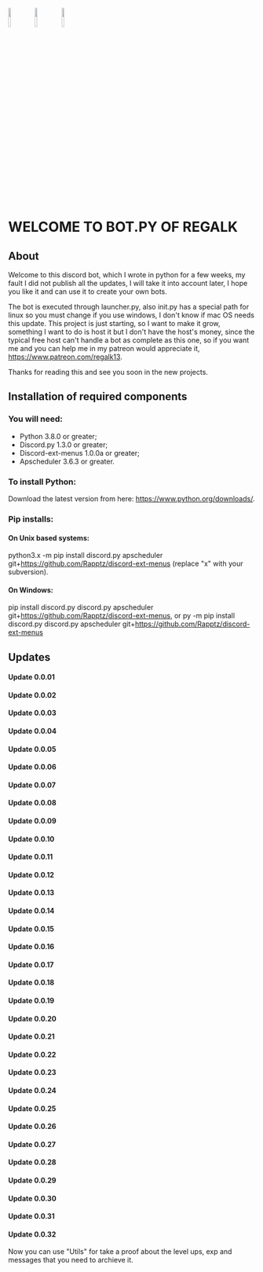 <code><img width="10%" src="https://www.vectorlogo.zone/logos/python/python-ar21.svg"></code>
<code><img width="10%" src="https://www.vectorlogo.zone/logos/sqlite/sqlite-ar21.svg"></code>
<code><img width="10%" src="https://www.vectorlogo.zone/logos/git-scm/git-scm-ar21.svg"></code>

# WELCOME TO BOT.PY OF REGALK

## About

Welcome to this discord bot, which I wrote in python for a few weeks, my fault I did not publish all the updates, I will take it into account later, I hope you like it and can use it to create your own bots.

The bot is executed through launcher.py, also init.py has a special path for linux so you must change if you use windows, I don't know if mac OS needs this update. This project is just starting, so I want to make it grow, something I want to do is host it but I don't have the host's money, since the typical free host can't handle a bot as complete as this one, so if you want me and you can help me in my patreon would appreciate it, https://www.patreon.com/regalk13.

Thanks for reading this and see you soon in the new projects.
## Installation of required components

### You will need:
 - Python 3.8.0 or greater;
 - Discord.py 1.3.0 or greater;
 - Discord-ext-menus 1.0.0a or greater;
 - Apscheduler 3.6.3 or greater.
 
### To install Python:

Download the latest version from here: https://www.python.org/downloads/.
### Pip installs:

#### On Unix based systems:

python3.x -m pip install discord.py apscheduler git+https://github.com/Rapptz/discord-ext-menus (replace "x" with your subversion).

#### On Windows:

pip install discord.py discord.py apscheduler git+https://github.com/Rapptz/discord-ext-menus, or py -m pip install discord.py 
discord.py apscheduler git+https://github.com/Rapptz/discord-ext-menus

## Updates
#### Update 0.0.01
#### Update 0.0.02
#### Update 0.0.03
#### Update 0.0.04
#### Update 0.0.05
#### Update 0.0.06
#### Update 0.0.07
#### Update 0.0.08
#### Update 0.0.09
#### Update 0.0.10
#### Update 0.0.11
#### Update 0.0.12
#### Update 0.0.13
#### Update 0.0.14
#### Update 0.0.15
#### Update 0.0.16
#### Update 0.0.17
#### Update 0.0.18
#### Update 0.0.19
#### Update 0.0.20 
#### Update 0.0.21
#### Update 0.0.22
#### Update 0.0.23
#### Update 0.0.24
#### Update 0.0.25
#### Update 0.0.26
#### Update 0.0.27
#### Update 0.0.28
#### Update 0.0.29
#### Update 0.0.30
#### Update 0.0.31
#### Update 0.0.32

Now you can use "Utils" for take a proof about the level ups, exp and messages that you need to archieve it.
